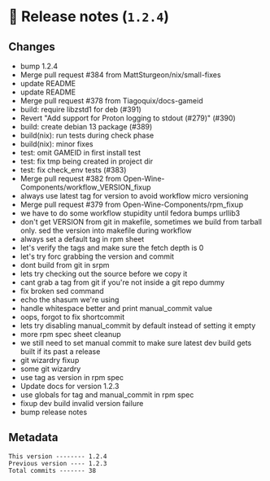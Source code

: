 # 🎁 Release notes (`1.2.4`)

## Changes
- bump 1.2.4
- Merge pull request #384 from MattSturgeon/nix/small-fixes
- update README
- update README
- Merge pull request #378 from Tiagoquix/docs-gameid
- build: require libzstd1 for deb (#391)
- Revert "Add support for Proton logging to stdout (#279)" (#390)
- build: create debian 13 package (#389)
- build(nix): run tests during check phase
- build(nix): minor fixes
- test: omit GAMEID in first install test
- test: fix tmp being created in project dir
- test: fix check_env tests (#383)
- Merge pull request #382 from Open-Wine-Components/workflow_VERSION_fixup
- always use latest tag for version to avoid workflow micro versioning
- Merge pull request #379 from Open-Wine-Components/rpm_fixup
- we have to do some workflow stupidity until fedora bumps urllib3
- don't get VERSION from git in makefile, sometimes we build from tarball only. sed the version into makefile during workflow
- always set a default tag in rpm sheet
- let's verify the tags and make sure the fetch depth is 0
- let's try forc grabbing the version and commit
- dont build from git in srpm
- lets try checking out the source before we copy it
- cant grab a tag from git if you're not inside a git repo dummy
- fix broken sed command
- echo the shasum we're using
- handle whitespace better and print manual_commit value
- oops, forgot to fix shortcommit
- lets try disabling manual_commit by default instead of setting it empty
- more rpm spec sheet cleanup
- we still need to set manual commit to make sure latest dev build gets built if its past a release
- git wizardry fixup
- some git wizardry
- use tag as version in rpm spec
- Update docs for version 1.2.3
- use globals for tag and manual_commit in rpm spec
- fixup dev build invalid version failure
- bump release notes

## Metadata
```
This version -------- 1.2.4
Previous version ---- 1.2.3
Total commits ------- 38
```
